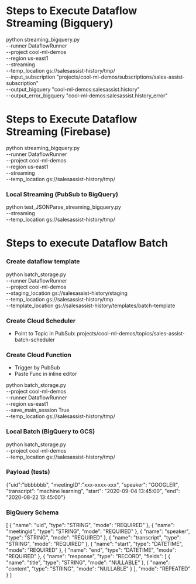 # Steps to Execute Dataflow Streaming (Bigquery)
python streaming_bigquery.py \
  --runner DataflowRunner \
  --project cool-ml-demos \
  --region us-east1 \
  --streaming \
  --temp_location gs://salesassist-history/tmp/ \
  --input_subscription "projects/cool-ml-demos/subscriptions/sales-assist-subscription" \
  --output_bigquery "cool-ml-demos:salesassist.history" \
  --output_error_bigquery "cool-ml-demos:salesassist.history_error"


# Steps to Execute Dataflow Streaming (Firebase)
python streaming_bigquery.py \
  --runner DataflowRunner \
  --project cool-ml-demos \
  --region us-east1 \
  --streaming \
  --temp_location gs://salesassist-history/tmp/


### Local Streaming (PubSub to BigQuery)
python test_JSONParse_streaming_bigquery.py \
  --streaming \
  --temp_location gs://salesassist-history/tmp/

# Steps to execute Dataflow Batch

### Create dataflow template
python batch_storage.py \
    --runner DataflowRunner \
    --project cool-ml-demos \
    --staging_location gs://salesassist-history/staging \
    --temp_location gs://salesassist-history/tmp \
    --template_location gs://salesassist-history/templates/batch-template

### Create Cloud Scheduler
 - Point to Topic in PubSub: projects/cool-ml-demos/topics/sales-assist-batch-scheduler

### Create Cloud Function
 - Trigger by PubSub
 - Paste Func in inline editor

python batch_storage.py \
  --project cool-ml-demos \
  --runner DataflowRunner \
  --region us-east1 \
  --save_main_session True \
  --temp_location gs://salesassist-history/tmp/ 

### Local Batch (BigQuery to GCS)
python batch_storage.py \
  --project cool-ml-demos \
  --temp_location gs://salesassist-history/tmp/ 

### Payload (tests)
{"uid":"bbbbbbb", "meetingID":"xxx-xxxx-xxx", "speaker": "GOOGLER", "transcript": "machine learning", "start": "2020-09-04 13:45:00", "end": "2020-08-22 13:45:00"}


### BigQuery Schema

[
    {
        "name": "uid",
        "type": "STRING",
        "mode": "REQUIRED"
    },
    {
        "name": "meetingid",
        "type": "STRING",
        "mode": "REQUIRED"
    },
    {
        "name": "speaker",
        "type": "STRING",
        "mode": "REQUIRED"
    },
    {
        "name": "transcript",
        "type": "STRING",
        "mode": "REQUIRED"
    },
    {
        "name": "start",
        "type": "DATETIME",
        "mode": "REQUIRED"
    },
    {
        "name": "end",
        "type": "DATETIME",
        "mode": "REQUIRED"
    },
    {
        "name": "response",
        "type": "RECORD",
        "fields": [
            {
                "name": "title",
                "type": "STRING",
                "mode": "NULLABLE"
            },
            {
                "name": "content",
                "type": "STRING",
                "mode": "NULLABLE"
            }
        ],
        "mode": "REPEATED"
    }
]
